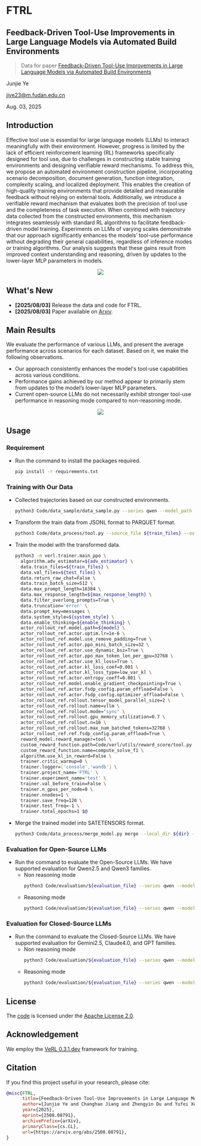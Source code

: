 # FTRL
## Feedback-Driven Tool-Use Improvements in Large Language Models via Automated Build Environments

> Data for paper [Feedback-Driven Tool-Use Improvements in Large Language Models via Automated Build Environments](https://arxiv.org/abs/2508.08791)

Junjie Ye

jjye23@m.fudan.edu.cn

Aug. 03, 2025

## Introduction

Effective tool use is essential for large language models (LLMs) to interact meaningfully with their environment. However, progress is limited by the lack of efficient reinforcement learning (RL) frameworks specifically designed for tool use, due to challenges in constructing stable training environments and designing verifiable reward mechanisms. To address this, we propose an automated environment construction pipeline, incorporating scenario decomposition, document generation, function integration, complexity scaling, and localized deployment. This enables the creation of high-quality training environments that provide detailed and measurable feedback without relying on external tools. Additionally, we introduce a verifiable reward mechanism that evaluates both the precision of tool use and the completeness of task execution. When combined with trajectory data collected from the constructed environments, this mechanism integrates seamlessly with standard RL algorithms to facilitate feedback-driven model training. Experiments on LLMs of varying scales demonstrate that our approach significantly enhances the models’ tool-use performance without degrading their general capabilities, regardless of inference modes or training algorithms. Our analysis suggests that these gains result from improved context understanding and reasoning, driven by updates to the lower-layer MLP parameters in models.

<div>
<center>
<img src=Figures/FTRL.png>
</div>

## What's New

- **[2025/08/03]** Release the data and code for FTRL.
- **[2025/08/03]** Paper available on [Arxiv](https://arxiv.org/abs/2508.08791).

## Main Results

We evaluate the performance of various LLMs, and present the average performance across scenarios for each dataset.
Based on it, we make the following observations.
 - Our approach consistently enhances the model's tool-use capabilities across various conditions.
 - Performance gains achieved by our method appear to primarily stem from updates to the model’s lower-layer MLP parameters.
  - Current open-source LLMs do not necessarily exhibit stronger tool-use performance in reasoning mode compared to non-reasoning mode.

<div>
<center>
<img src=Figures/result.png>
</div>

## Usage

### Requirement

- Run the command to install the packages required.
  ```bash
  pip install -r requirements.txt
  ```

### Training with Our Data

- Collected trajectories based on our constructed environments.
  ```bash
  python3 Code/data_sample/data_sample.py --series qwen --model_path ${your_model_path} --input_file Data/jsonl/raw/train.jsonl --output_file ${train_files} --do_sample --temperature 1.0 --device cuda --max_turns 20 --start_id 0 --end_id -1
  ```

- Transform the train data from JSONL format to PARQUET format.
  ```bash
  python3 Code/data_process/tool.py --source_file ${train_files} --overload
  ```

- Train the model with the transformed data.
  ```bash
  python3 -m verl.trainer.main_ppo \
    algorithm.adv_estimator=${adv_estimator} \
    data.train_files=${train_files} \
    data.val_files=${test_files} \
    data.return_raw_chat=False \
    data.train_batch_size=512 \
    data.max_prompt_length=16384 \
    data.max_response_length=${max_response_length} \
    data.filter_overlong_prompts=True \
    data.truncation='error' \
    data.prompt_key=messages \
    data.system_style=${system_style} \
    data.enable_thinking=${enable_thinking} \
    actor_rollout_ref.model.path=${model} \
    actor_rollout_ref.actor.optim.lr=1e-6 \
    actor_rollout_ref.model.use_remove_padding=True \
    actor_rollout_ref.actor.ppo_mini_batch_size=32 \
    actor_rollout_ref.actor.use_dynamic_bsz=True \
    actor_rollout_ref.actor.ppo_max_token_len_per_gpu=32768 \
    actor_rollout_ref.actor.use_kl_loss=True \
    actor_rollout_ref.actor.kl_loss_coef=0.001 \
    actor_rollout_ref.actor.kl_loss_type=low_var_kl \
    actor_rollout_ref.actor.entropy_coeff=0.001 \
    actor_rollout_ref.model.enable_gradient_checkpointing=True \
    actor_rollout_ref.actor.fsdp_config.param_offload=False \
    actor_rollout_ref.actor.fsdp_config.optimizer_offload=False \
    actor_rollout_ref.rollout.tensor_model_parallel_size=2 \
    actor_rollout_ref.rollout.name=vllm \
    actor_rollout_ref.rollout.mode="sync" \
    actor_rollout_ref.rollout.gpu_memory_utilization=0.7 \
    actor_rollout_ref.rollout.n=16 \
    actor_rollout_ref.rollout.max_num_batched_tokens=32768 \
    actor_rollout_ref.ref.fsdp_config.param_offload=True \
    reward_model.reward_manager=tool \
    custom_reward_function.path=Code/verl/utils/reward_score/tool.py \
    custom_reward_function.name=compute_solve_f1 \
    algorithm.use_kl_in_reward=False \
    trainer.critic_warmup=0 \
    trainer.logger=['console','wandb'] \
    trainer.project_name='FTRL' \
    trainer.experiment_name='test' \
    trainer.val_before_train=False \
    trainer.n_gpus_per_node=8 \
    trainer.nnodes=1 \
    trainer.save_freq=120 \
    trainer.test_freq=-1 \
    trainer.total_epochs=1 $@
  ```

- Merge the trained model into SATETENSORS format.
  ```bash
  python3 Code/data_process/merge_model.py merge --local_dir ${dir} --target_dir ${dir}
  ```

### Evaluation for Open-Source LLMs

- Run the command to evaluate the Open-Source LLMs. We have supported evaluation for Qwen2.5 and Qwen3 families.
  - Non reasoning mode
    ```bash
    python3 Code/evaluation/${evaluation_file} --series qwen --model_path ${model} --input_file Data/jsonl/raw/${file} --output_file ${save_file} --start_id 0 --end_id -1
    ```
  - Reasoning mode
    ```bash
    python3 Code/evaluation/${evaluation_file} --series qwen --model_path ${model} --input_file Data/jsonl/raw/${file} --output_file ${save_file} --start_id 0 --end_id -1 --enable_thinking
    ```

### Evaluation for Closed-Source LLMs

- Run the command to evaluate the Closed-Source LLMs. We have supported evaluation for Gemini2.5, Claude4.0, and GPT families.
  - Non reasoning mode
    ```bash
    python3 Code/evaluation/${evaluation_file} --series qwen --model_path ${model} --base_url ${base_url} --api_key ${api_key} --input_file Data/jsonl/raw/${file} --output_file ${save_file} --start_id 0 --end_id -1
    ```
  - Reasoning mode
    ```bash
    python3 Code/evaluation/${evaluation_file} --series qwen --model_path ${model} --base_url ${base_url} --api_key ${api_key} --input_file Data/jsonl/raw/${file} --output_file ${save_file} --start_id 0 --end_id -1 --enable_thinking
    ```

## License

The [code](Code) is licensed under the [Apache License 2.0](LICENSE).

## Acknowledgement

We employ the [VeRL 0.3.1.dev](https://arxiv.org/abs/2409.19256) framework for training.

## Citation

If you find this project useful in your research, please cite:

```bibtex
@misc{FTRL,
      title={Feedback-Driven Tool-Use Improvements in Large Language Models via Automated Build Environments}, 
      author={Junjie Ye and Changhao Jiang and Zhengyin Du and Yufei Xu and Xuesong Yao and Zhiheng Xi and Xiaoran Fan and Qi Zhang and Xuanjing Huang and Jiecao Chen},
      year={2025},
      eprint={2508.08791},
      archivePrefix={arXiv},
      primaryClass={cs.CL},
      url={https://arxiv.org/abs/2508.08791}, 
}
```
